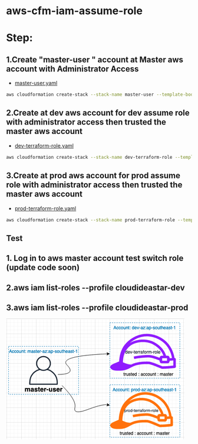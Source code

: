 # aws-cfm-iam-assume-role

# Step:
## 1.Create "master-user " account at Master aws account with Administrator Access
- [master-user.yaml](./master-user.yaml)

```bash
aws cloudformation create-stack --stack-name master-user --template-body file://master-user.yaml --profile cloudideastar-master --region ap-southeast-1 --capabilities CAPABILITY_NAMED_IAM
```

## 2.Create at dev aws account for dev assume role with administrator access then trusted the master aws account
- [dev-terraform-role.yaml](./dev-terraform-role.yaml)

```bash
aws cloudformation create-stack --stack-name dev-terraform-role --template-body file://dev-terraform-role.yaml --profile cloudideastar-dev --region ap-southeast-1 --capabilities CAPABILITY_NAMED_IAM
```

## 3.Create at prod aws account for prod assume role with administrator access then trusted the master aws account
- [prod-terraform-role.yaml](./prod-terraform-role.yaml)

```bash
aws cloudformation create-stack --stack-name prod-terraform-role --template-body file://prod-terraform-role.yaml --profile cloudideastar-prod --region ap-southeast-1 --capabilities CAPABILITY_NAMED_IAM
```

## Test
## 1. Log in to aws master account test switch role (update code soon)
## 2.aws iam list-roles --profile cloudideastar-dev
## 3.aws iam list-roles --profile cloudideastar-prod

![header image](assume.png)
